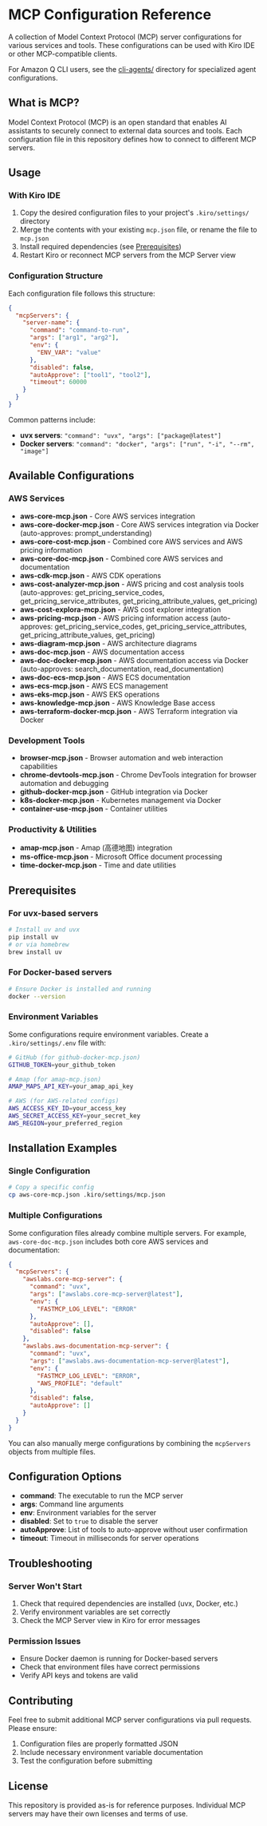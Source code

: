 # MCP Configuration Reference

A collection of Model Context Protocol (MCP) server configurations for various services and tools. These configurations can be used with Kiro IDE or other MCP-compatible clients.

For Amazon Q CLI users, see the [cli-agents/](cli-agents/) directory for specialized agent configurations.

## What is MCP?

Model Context Protocol (MCP) is an open standard that enables AI assistants to securely connect to external data sources and tools. Each configuration file in this repository defines how to connect to different MCP servers.

## Usage

### With Kiro IDE

1. Copy the desired configuration files to your project's `.kiro/settings/` directory
2. Merge the contents with your existing `mcp.json` file, or rename the file to `mcp.json`
3. Install required dependencies (see [Prerequisites](#prerequisites))
4. Restart Kiro or reconnect MCP servers from the MCP Server view

### Configuration Structure

Each configuration file follows this structure:

```json
{
  "mcpServers": {
    "server-name": {
      "command": "command-to-run",
      "args": ["arg1", "arg2"],
      "env": {
        "ENV_VAR": "value"
      },
      "disabled": false,
      "autoApprove": ["tool1", "tool2"],
      "timeout": 60000
    }
  }
}
```

Common patterns include:

- **uvx servers**: `"command": "uvx", "args": ["package@latest"]`
- **Docker servers**: `"command": "docker", "args": ["run", "-i", "--rm", "image"]`

## Available Configurations

### AWS Services

- **aws-core-mcp.json** - Core AWS services integration
- **aws-core-docker-mcp.json** - Core AWS services integration via Docker (auto-approves: prompt_understanding)
- **aws-core-cost-mcp.json** - Combined core AWS services and AWS pricing information
- **aws-core-doc-mcp.json** - Combined core AWS services and documentation
- **aws-cdk-mcp.json** - AWS CDK operations
- **aws-cost-analyzer-mcp.json** - AWS pricing and cost analysis tools (auto-approves: get_pricing_service_codes, get_pricing_service_attributes, get_pricing_attribute_values, get_pricing)
- **aws-cost-explora-mcp.json** - AWS cost explorer integration
- **aws-pricing-mcp.json** - AWS pricing information access (auto-approves: get_pricing_service_codes, get_pricing_service_attributes, get_pricing_attribute_values, get_pricing)
- **aws-diagram-mcp.json** - AWS architecture diagrams
- **aws-doc-mcp.json** - AWS documentation access
- **aws-doc-docker-mcp.json** - AWS documentation access via Docker (auto-approves: search_documentation, read_documentation)
- **aws-doc-ecs-mcp.json** - AWS ECS documentation
- **aws-ecs-mcp.json** - AWS ECS management
- **aws-eks-mcp.json** - AWS EKS operations
- **aws-knowledge-mcp.json** - AWS Knowledge Base access
- **aws-terraform-docker-mcp.json** - AWS Terraform integration via Docker

### Development Tools

- **browser-mcp.json** - Browser automation and web interaction capabilities
- **chrome-devtools-mcp.json** - Chrome DevTools integration for browser automation and debugging
- **github-docker-mcp.json** - GitHub integration via Docker
- **k8s-docker-mcp.json** - Kubernetes management via Docker
- **container-use-mcp.json** - Container utilities

### Productivity & Utilities

- **amap-mcp.json** - Amap (高德地图) integration
- **ms-office-mcp.json** - Microsoft Office document processing
- **time-docker-mcp.json** - Time and date utilities

## Prerequisites

### For uvx-based servers

```bash
# Install uv and uvx
pip install uv
# or via homebrew
brew install uv
```

### For Docker-based servers

```bash
# Ensure Docker is installed and running
docker --version
```

### Environment Variables

Some configurations require environment variables. Create a `.kiro/settings/.env` file with:

```bash
# GitHub (for github-docker-mcp.json)
GITHUB_TOKEN=your_github_token

# Amap (for amap-mcp.json)  
AMAP_MAPS_API_KEY=your_amap_api_key

# AWS (for AWS-related configs)
AWS_ACCESS_KEY_ID=your_access_key
AWS_SECRET_ACCESS_KEY=your_secret_key
AWS_REGION=your_preferred_region
```

## Installation Examples

### Single Configuration

```bash
# Copy a specific config
cp aws-core-mcp.json .kiro/settings/mcp.json
```

### Multiple Configurations

Some configuration files already combine multiple servers. For example, `aws-core-doc-mcp.json` includes both core AWS services and documentation:

```json
{
  "mcpServers": {
    "awslabs.core-mcp-server": {
      "command": "uvx",
      "args": ["awslabs.core-mcp-server@latest"],
      "env": {
        "FASTMCP_LOG_LEVEL": "ERROR"
      },
      "autoApprove": [],
      "disabled": false
    },
    "awslabs.aws-documentation-mcp-server": {
      "command": "uvx",
      "args": ["awslabs.aws-documentation-mcp-server@latest"],
      "env": {
        "FASTMCP_LOG_LEVEL": "ERROR",
        "AWS_PROFILE": "default"
      },
      "disabled": false,
      "autoApprove": []
    }
  }
}
```

You can also manually merge configurations by combining the `mcpServers` objects from multiple files.

## Configuration Options

- **command**: The executable to run the MCP server
- **args**: Command line arguments
- **env**: Environment variables for the server
- **disabled**: Set to `true` to disable the server
- **autoApprove**: List of tools to auto-approve without user confirmation
- **timeout**: Timeout in milliseconds for server operations

## Troubleshooting

### Server Won't Start

1. Check that required dependencies are installed (uvx, Docker, etc.)
2. Verify environment variables are set correctly
3. Check the MCP Server view in Kiro for error messages

### Permission Issues

- Ensure Docker daemon is running for Docker-based servers
- Check that environment files have correct permissions
- Verify API keys and tokens are valid

## Contributing

Feel free to submit additional MCP server configurations via pull requests. Please ensure:

1. Configuration files are properly formatted JSON
2. Include necessary environment variable documentation
3. Test the configuration before submitting

## License

This repository is provided as-is for reference purposes. Individual MCP servers may have their own licenses and terms of use.
